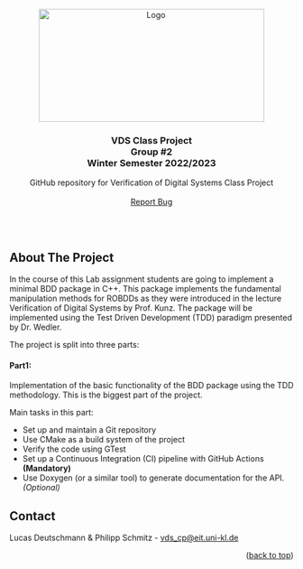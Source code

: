 <div id="top"></div>
<!--
*** Thanks for checking out the Best-README-Template. If you have a suggestion
*** that would make this better, please fork the repo and create a pull request
*** or simply open an issue with the tag "enhancement".
*** Don't forget to give the project a star!
*** Thanks again! Now go create something AMAZING! :D


<!-- PROJECT SHIELDS
<!--
*** I'm using markdown "reference style" links for readability.
*** Reference links are enclosed in brackets [ ] instead of parentheses ( ).
*** See the bottom of this document for the declaration of the reference variables
*** for contributors-url, forks-url, etc. This is an optional, concise syntax you may use.
*** https://www.markdownguide.org/basic-syntax/#reference-style-links


<!-- PROJECT LOGO -->
<br />
<div align="center">
  <a href="https://github.com/TUK-EIS/VDSProject">
    <img src="doc/figures/TUKL_LOGO_4C.png" alt="Logo" width="400" height="200">
  </a>
  <h3 align="center">
  VDS Class Project
  <br />
  Group #2
  <br />
  Winter Semester 2022/2023
  </h3>

  <p align="center">
    GitHub repository for Verification of Digital Systems Class Project
    <br />
    <br />
    <a href="https://github.com/TUK-EIS/VDSProject/issues">Report Bug</a>
  </p>
</div>


<br />
<br />


<!-- ABOUT THE PROJECT -->
## About The Project
In the course of this Lab assignment students are going to implement a minimal BDD package in C++. This package implements the fundamental manipulation methods for ROBDDs as they were introduced in the lecture Verification of Digital Systems by Prof. Kunz. The package will be implemented using the Test Driven Development (TDD) paradigm presented by Dr. Wedler.

The project is split into three parts:


#### Part1:
Implementation of the basic functionality of the BDD package using the TDD methodology. This is the biggest part of the project.

Main tasks in this part:
* Set up and maintain a Git repository
* Use CMake as a build system of the project
* Verify the code using GTest
* Set up a Continuous Integration (CI) pipeline with GitHub Actions **(Mandatory)**
* Use Doxygen (or a similar tool) to generate documentation for the API. _(Optional)_



<!--
[![Product Name Screen Shot][product-screenshot]](https://example.com)

There are many great README templates available on GitHub; however, I didn't find one that really suited my needs so I created this enhanced one. I want to create a README template so amazing that it'll be the last one you ever need -- I think this is it.

Here's why:
* Your time should be focused on creating something amazing. A project that solves a problem and helps others
* You shouldn't be doing the same tasks over and over like creating a README from scratch
* You should implement DRY principles to the rest of your life :smile:

Of course, no one template will serve all projects since your needs may be different. So I'll be adding more in the near future. You may also suggest changes by forking this repo and creating a pull request or opening an issue. Thanks to all the people have contributed to expanding this template!

Use the `BLANK_README.md` to get started.
-->


<!-- CONTACT -->
## Contact

<!-- Your Name - [@your_twitter](https://twitter.com/your_username) - email@example.com -->
Lucas Deutschmann & Philipp Schmitz - vds_cp@eit.uni-kl.de

<p align="right">(<a href="#top">back to top</a>)</p>



<!-- ACKNOWLEDGMENTS -->



<!-- MARKDOWN LINKS & IMAGES -->
<!-- https://www.markdownguide.org/basic-syntax/#reference-style-links -->
[contributors-shield]: https://img.shields.io/github/contributors/TUK-EIS/VDSProject.svg?style=for-the-badge
[contributors-url]: https://github.com/TUK-EIS/VDSProject/graphs/contributors
[forks-shield]: https://img.shields.io/github/forks/TUK-EIS/VDSProject.svg?style=for-the-badge
[forks-url]: https://github.com/TUK-EIS/VDSProject/network/members
[stars-shield]: https://img.shields.io/github/stars/TUK-EIS/VDSProject.svg?style=for-the-badge
[stars-url]: https://github.com/TUK-EIS/VDSProject/stargazers
[issues-shield]: https://img.shields.io/github/issues/TUK-EIS/VDSProject.svg?style=for-the-badge
[issues-url]: https://github.com/TUK-EIS/VDSProject/issues
<!--
[license-shield]: https://img.shields.io/github/license/othneildrew/Best-README-Template.svg?style=for-the-badge
[license-url]: https://github.com/othneildrew/Best-README-Template/blob/master/LICENSE.txt
[linkedin-shield]: https://img.shields.io/badge/-LinkedIn-black.svg?style=for-the-badge&logo=linkedin&colorB=555
[linkedin-url]: https://linkedin.com/in/othneildrew
-->
[product-screenshot]: images/screenshot.png
